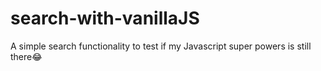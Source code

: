 # search-with-vanillaJS

A simple search functionality to test if my Javascript super powers is still there😂
